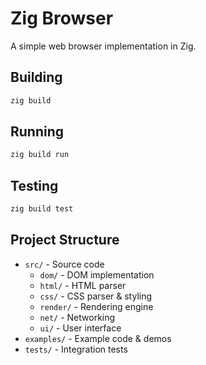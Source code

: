# Zig Browser

A simple web browser implementation in Zig.

## Building

```bash
zig build
```

## Running

```bash
zig build run
```

## Testing

```bash
zig build test
```

## Project Structure

- `src/` - Source code
  - `dom/` - DOM implementation
  - `html/` - HTML parser
  - `css/` - CSS parser & styling
  - `render/` - Rendering engine
  - `net/` - Networking
  - `ui/` - User interface
- `examples/` - Example code & demos
- `tests/` - Integration tests